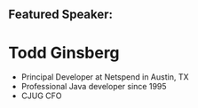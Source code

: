 ## Featured Speaker: 

# Todd Ginsberg
* Principal Developer at Netspend in Austin, TX
* Professional Java developer since 1995
* CJUG CFO